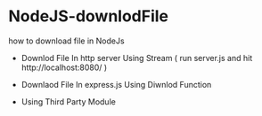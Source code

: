 # NodeJS-downlodFile
how to download file in NodeJs

- Downlod File In http server Using Stream ( run server.js and hit http://localhost:8080/ )

- Downlaod File In express.js Using Diwnlod Function

- Using Third Party Module
